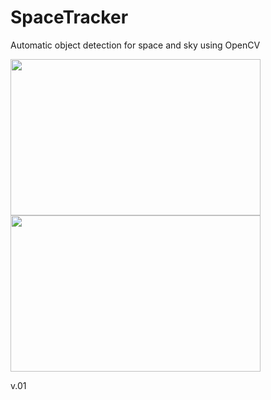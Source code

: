 # SpaceTracker

Automatic object detection for space and sky using OpenCV

<img width="400" height="250" src="https://i.imgflip.com/5aesbl.gif">

<img width="400" height="250" src="https://i.imgflip.com/5aet9r.gif">

v.01
